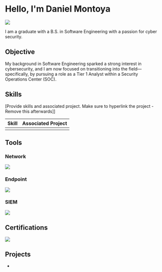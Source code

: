 # Hello, I'm Daniel Montoya
<a href="https://linkedin.com/in/montoyadaniel1"><img src="https://img.shields.io/badge/-LinkedIn-0072b1?&style=for-the-badge&logo=linkedin&logoColor=white" /></a>


I am a graduate with a B.S. in Software Engineering with a passion for cyber security. 

## Objective

My background in Software Engineering sparked a strong interest in cybersecurity, and I am now focused on transitioning into the field—specifically, by pursuing a role as a Tier 1 Analyst within a Security Operations Center (SOC).

## Skills
[Provide skills and associated project. Make sure to hyperlink the project - Remove this afterwards]]

| Skill                                         | Associated Project         |
|-----------------------------------------------|----------------------------|
|                                               |                            |

## Tools


### Network
<div>
    <img src="https://img.shields.io/badge/-Wireshark-1679A7?&style=for-the-badge&logo=Wireshark&logoColor=white" />
</div>

### Endpoint
<div>
    <img src="https://img.shields.io/badge/-Microsoft_Defender_for_Endpoint-00A4EF?&style=for-the-badge&logo=Microsoft&logoColor=white" />
</div>

### SIEM
<div>
    <img src="https://img.shields.io/badge/-Splunk-000000?&style=for-the-badge&logo=Splunk&logoColor=white" />
</div>

## Certifications

<div>
<img src="https://img.shields.io/badge/-Security%2B-FF0000?&style=for-the-badge&logo=CompTIA&logoColor=white" />
</div>

## Projects
-
